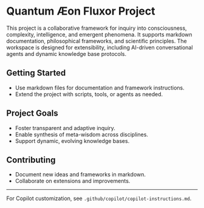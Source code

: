# Quantum Æon Fluxor Project

This project is a collaborative framework for inquiry into consciousness, complexity, intelligence, and emergent phenomena. It supports markdown documentation, philosophical frameworks, and scientific principles. The workspace is designed for extensibility, including AI-driven conversational agents and dynamic knowledge base protocols.

## Getting Started
- Use markdown files for documentation and framework instructions.
- Extend the project with scripts, tools, or agents as needed.

## Project Goals
- Foster transparent and adaptive inquiry.
- Enable synthesis of meta-wisdom across disciplines.
- Support dynamic, evolving knowledge bases.

## Contributing
- Document new ideas and frameworks in markdown.
- Collaborate on extensions and improvements.

---
For Copilot customization, see `.github/copilot/copilot-instructions.md`.
